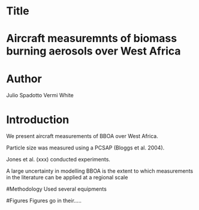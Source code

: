 # Title
Aircraft measuremnts of biomass burning aerosols over West Africa
=======
# Author
Julio Spadotto
Vermi White

# Introduction
We present aircraft measurements of BBOA over West Africa. 

Particle size was measured using a PCSAP (Bloggs et al. 2004).

Jones et al. (xxx) conducted experiments.

A large uncertainty in modelling BBOA is the extent to which measurements in the literature can be applied at a regional scale

#Methodology
Used several equipments

#Figures
Figures go in their.....

